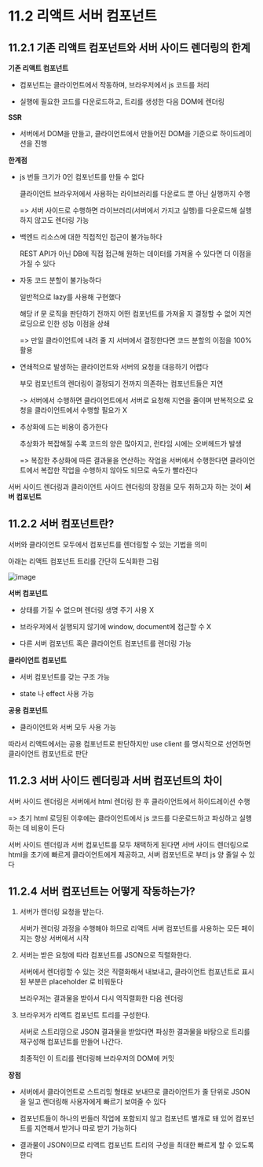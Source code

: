 # 11.2 리액트 서버 컴포넌트

## 11.2.1 기존 리액트 컴포넌트와 서버 사이드 렌더링의 한계

**기존 리액트 컴포넌트**

- 컴포넌트는 클라이언트에서 작동하며, 브라우저에서 js 코드를 처리

- 실행에 필요한 코드를 다운로드하고, 트리를 생성한 다음 DOM에 렌더링

**SSR**

- 서버에서 DOM을 만들고, 클라이언트에서 만들어진 DOM을 기준으로 하이드레이션을 진행

**한계점**

- js 번들 크기가 0인 컴포넌트를 만들 수 없다

  클라이언트 브라우저에서 사용하는 라이브러리를 다운로드 뿐 아닌 실행까지 수행

  => 서버 사이드로 수행하면 라이브러리(서버에서 가지고 실행)를 다운로드해 실행하지 않고도 렌더링 가능

- 백엔드 리소스에 대한 직접적인 접근이 불가능하다

  REST API가 아닌 DB에 직접 접근해 원하는 데이터를 가져올 수 있다면 더 이점을 가질 수 있다

- 자동 코드 분할이 불가능하다

  일반적으로 lazy를 사용해 구현했다

  해당 if 문 로직을 판단하기 전까지 어떤 컴포넌트를 가져올 지 결정할 수 없어 지연 로딩으로 인한 성능 이점을 상쇄

  => 만일 클라이언트에 내려 줄 지 서버에서 결정한다면 코드 분할의 이점을 100% 활용

- 연쇄적으로 발생하는 클라이언트와 서버의 요청을 대응하기 어렵다

  부모 컴포넌트의 렌더링이 결정되기 전까지 의존하는 컴포넌트들은 지연

  -> 서버에서 수행하면 클라이언트에서 서버로 요청해 지연을 줄이며 반복적으로 요청을 클라이언트에서 수행할 필요가 X

- 추상화에 드는 비용이 증가한다

  추상화가 복잡해질 수록 코드의 양은 많아지고, 런타임 시에는 오버헤드가 발생

  => 복잡한 추상화에 따른 결과물을 연산하는 작업을 서버에서 수행한다면 클라이언트에서 복잡한 작업을 수행하지 않아도 되므로 속도가 빨라진다

서버 사이드 렌더링과 클라이언트 사이드 렌더링의 장점을 모두 취하고자 하는 것이 **서버 컴포넌트**

## 11.2.2 서버 컴포넌트란?

서버와 클라이언트 모두에서 컴포넌트를 렌더링할 수 있는 기법을 의미

아래는 리액트 컴포넌트 트리를 간단히 도식화한 그림

![image](https://github.com/user-attachments/assets/b04b4800-affc-427e-b675-ed06e41641ce)

**서버 컴포넌트**

- 상태를 가질 수 없으며 렌더링 생명 주기 사용 X

- 브라우저에서 실행되지 않기에 window, document에 접근할 수 X

- 다른 서버 컴포넌트 혹은 클라이언트 컴포넌트를 렌더링 가능

**클라이언트 컴포넌트**

- 서버 컴포넌트를 갖는 구조 가능

- state 나 effect 사용 가능

**공용 컴포넌트**

- 클라이언트와 서버 모두 사용 가능

따라서 리액트에서는 공용 컴포넌트로 판단하지만 use client 를 명시적으로 선언하면 클라이언트 컴포넌트로 판단

## 11.2.3 서버 사이드 렌더링과 서버 컴포넌트의 차이

서버 사이드 렌더링은 서버에서 html 렌더링 한 후 클라이언트에서 하이드레이션 수행

=> 초기 html 로딩된 이후에는 클라이언트에서 js 코드를 다운로드하고 파싱하고 실행하는 데 비용이 든다

서버 사이드 렌더링과 서버 컴포넌트를 모두 채택하게 된다면 서버 사이드 렌더링으로 html을 초기에 빠르게 클라이언트에게 제공하고, 서버 컴포넌트로 부터 js 양 줄일 수 있다

## 11.2.4 서버 컴포넌트는 어떻게 작동하는가?

1. 서버가 렌더링 요청을 받는다.

   서버가 렌더링 과정을 수행해야 하므로 리액트 서버 컴포넌트를 사용하는 모든 페이지는 항상 서버에서 시작

2. 서버는 받은 요청에 따라 컴포넌트를 JSON으로 직렬화한다.

   서버에서 렌더링할 수 있는 것은 직렬화해서 내보내고, 클라이언트 컴포넌트로 표시된 부분은 placeholder 로 비워둔다

   브라우저는 결과물을 받아서 다시 역직렬화한 다음 렌더링

3. 브라우저가 리액트 컴포넌트 트리를 구성한다.

   서버로 스트리밍으로 JSON 결과물을 받았다면 파싱한 결과물을 바탕으로 트리를 재구성해 컴포넌트를 만들어 나간다.

   최종적인 이 트리를 렌더링해 브라우저의 DOM에 커밋

**장점**

- 서버에서 클라이언트로 스트리밍 형태로 보내므로 클라이언트가 줄 단위로 JSON을 일고 렌더링해 사용자에게 빠르기 보여줄 수 있다

- 컴포넌트들이 하나의 번들러 작업에 포함되지 않고 컴포넌트 별개로 돼 있어 컴포넌트를 지연해서 받거나 따로 받기 가능하다

- 결과물이 JSON이므로 리액트 컴포넌트 트리의 구성을 최대한 빠르게 할 수 있도록 한다
